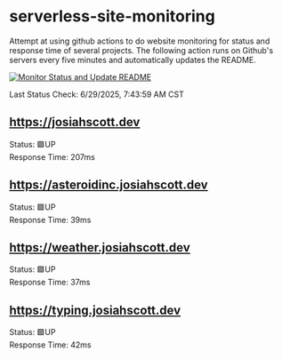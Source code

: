 # serverless-site-monitoring
Attempt at using github actions to do website monitoring for status and response time of several projects. The following action runs on Github's servers every five minutes and automatically updates the README.  

[![Monitor Status and Update README](https://github.com/JosiahSco/serverless-site-monitoring/actions/workflows/monitor.yaml/badge.svg)](https://github.com/JosiahSco/serverless-site-monitoring/actions/workflows/monitor.yaml)

Last Status Check: 6/29/2025, 7:43:59 AM CST

## https://josiahscott.dev
Status: 🟩UP  
Response Time: 207ms

## https://asteroidinc.josiahscott.dev
Status: 🟩UP  
Response Time: 39ms

## https://weather.josiahscott.dev
Status: 🟩UP  
Response Time: 37ms

## https://typing.josiahscott.dev
Status: 🟩UP  
Response Time: 42ms

